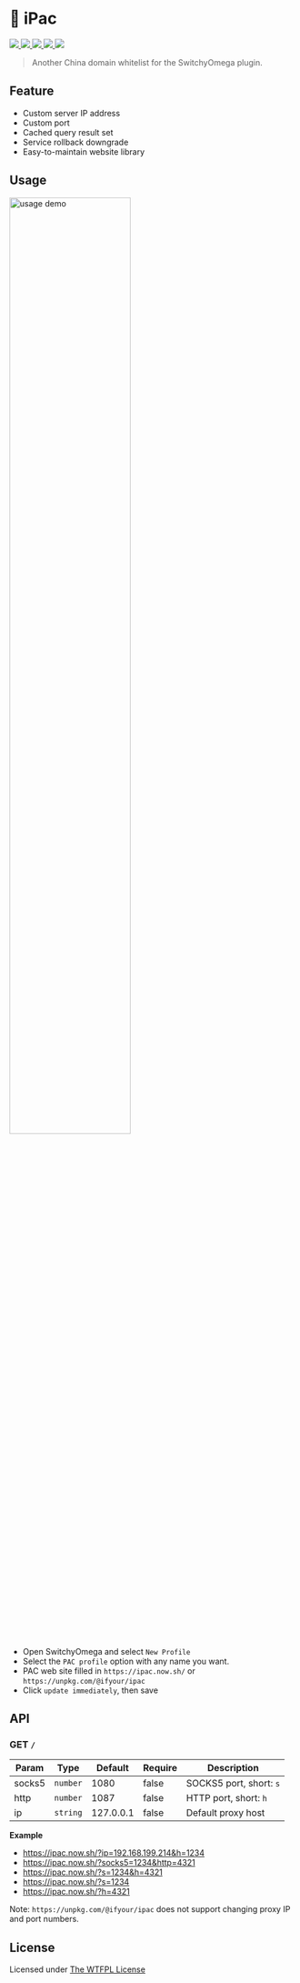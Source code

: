 # 🗻 iPac

<a href="https://gitpod.io/#https://github.com/ifyour/ipac">
  <img src="https://img.shields.io/badge/Gitpod-ready-blue?logo=gitpod" />
</a>
<a href="https://github.com/ifyour/ipac/releases">
  <img src="https://badgen.net/github/tag/ifyour/ipac" />
</a>
<a href="https://github.com/ifyour/ipac/graphs/contributors">
  <img src="https://badgen.net/github/contributors/ifyour/ipac" />
</a>
<a href="https://github.com/ifyour/ipac/pulls?q=is%3Apr+sort%3Aupdated-desc+">
  <img src="https://badgen.net/github/prs/ifyour/ipac" />
</a>
<a href="https://github.com/ifyour/ipac/blob/master/LICENSE">
  <img src="https://badgen.net/github/license/ifyour/ipac" />
</a>

> Another China domain whitelist for the SwitchyOmega plugin.

## Feature

- Custom server IP address
- Custom port
- Cached query result set
- Service rollback downgrade
- Easy-to-maintain website library

## Usage

<p align="left">
  <img
    width="65%"
    alt="usage demo"
    src="https://user-images.githubusercontent.com/15377484/79173191-66b33180-7e29-11ea-9502-94de0231a3f9.jpg"
  >
</p>

- Open SwitchyOmega and select `New Profile`
- Select the `PAC profile` option with any name you want.
- PAC web site filled in `https://ipac.now.sh/` or `https://unpkg.com/@ifyour/ipac`
- Click `update immediately`, then save

## API

### GET `/`

| Param  | Type     | Default   | Require | Description             |
| ------ | -------- | --------- | ------- | ----------------------- |
| socks5 | `number` | 1080      | false   | SOCKS5 port, short: `s` |
| http   | `number` | 1087      | false   | HTTP port, short: `h`   |
| ip     | `string` | 127.0.0.1 | false   | Default proxy host      |

**Example**

- https://ipac.now.sh/?ip=192.168.199.214&h=1234
- https://ipac.now.sh/?socks5=1234&http=4321
- https://ipac.now.sh/?s=1234&h=4321
- https://ipac.now.sh/?s=1234
- https://ipac.now.sh/?h=4321

Note: `https://unpkg.com/@ifyour/ipac` does not support changing proxy IP and port numbers.

## License

Licensed under [The WTFPL License](./LICENSE)
